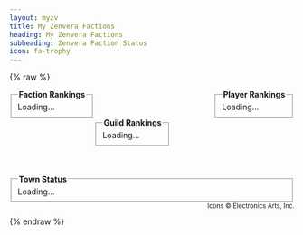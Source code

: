 ```yaml
---
layout: myzv
title: My Zenvera Factions
heading: My Zenvera Factions
subheading: Zenvera Faction Status
icon: fa-trophy
---
```

{% raw %}
<div style="float: left;">
<fieldset>
<legend><strong>Faction Rankings</strong></legend>
<div id="faction-rankings">Loading...</div>
</fieldset>
</div>
<div style="float:right;">
<fieldset>
<legend><strong>Player Rankings</strong></legend>
<div id="faction-player-rankings">Loading...</div>
</fieldset>
</div>
<div style="float:left; margin-top: 50px;">
<fieldset>
<legend><strong>Guild Rankings</strong></legend>
<div id="faction-guild-rankings">Loading...</div>
</fieldset>
</div>
<div style="clear: both; position: relative; top: 50px;">
<fieldset>
<legend><strong>Town Status</strong></legend>
<div id="town-status">Loading...</div>
</fieldset>
</div>
<p style="clear: both; text-align: right; margin-top: 50px; font-size: 80%;">Icons &copy; Electronics Arts, Inc.</p>
<script>$.get('https://myzv.herokuapp.com/faction-rankings.php', function( data ) { $( '#faction-rankings' ).html( data ); });</script>
<script>$.get('https://myzv.herokuapp.com/faction-player-rankings.php', function( data ) { $( '#faction-player-rankings' ).html( data ); });</script>
<script>$.get('https://myzv.herokuapp.com/faction-guild-rankings.php', function( data ) { $( '#faction-guild-rankings' ).html( data ); });</script>
<script>$.get('https://myzv.herokuapp.com/faction-town-status.php', function( data ) { $( '#town-status' ).html( data ); });</script>
{% endraw %}